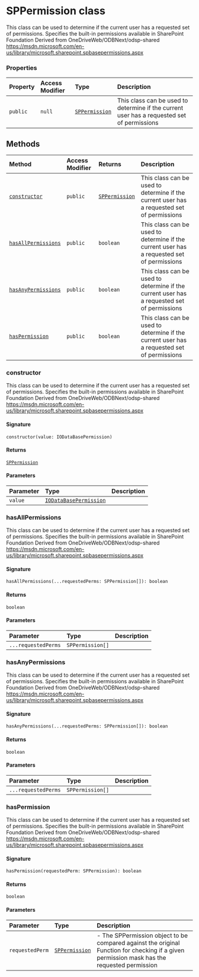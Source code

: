 # SPPermission class





This class can be used to determine if the current user has a requested set of permissions. 
Specifies the built-in permissions available in SharePoint Foundation 
Derived from OneDriveWeb/ODBNext/odsp-shared 
https://msdn.microsoft.com/en-us/library/microsoft.sharepoint.spbasepermissions.aspx



### Properties

| Property	   | Access Modifier | Type	| Description|
|:-------------|:----|:-------|:-----------|
|`public`     | `null` | [`SPPermission`](../sp-client-base/sppermission.md) | This class can be used to determine if the current user has a requested set of permissions |




## Methods

| Method	   | Access Modifier | Returns	| Description|
|:-------------|:----|:-------|:-----------|
|[`constructor`](#constructor)     | `public` | [`SPPermission`](../sp-client-base/sppermission.md) | This class can be used to determine if the current user has a requested set of permissions |
|[`hasAllPermissions`](#hasallpermissions)     | `public` | `boolean` | This class can be used to determine if the current user has a requested set of permissions |
|[`hasAnyPermissions`](#hasanypermissions)     | `public` | `boolean` | This class can be used to determine if the current user has a requested set of permissions |
|[`hasPermission`](#haspermission)     | `public` | `boolean` | This class can be used to determine if the current user has a requested set of permissions |





### constructor

This class can be used to determine if the current user has a requested set of permissions. 
Specifies the built-in permissions available in SharePoint Foundation 
Derived from OneDriveWeb/ODBNext/odsp-shared 
https://msdn.microsoft.com/en-us/library/microsoft.sharepoint.spbasepermissions.aspx

#### Signature
`constructor(value: IODataBasePermission)`

#### Returns
[`SPPermission`](../sp-client-base/sppermission.md)


#### Parameters


| Parameter	   | Type    | Description |
|:-------------|:---------------|:------------|
| `value`    | [`IODataBasePermission`](../sp-client-base/iodatabasepermission.md) |  |


### hasAllPermissions

This class can be used to determine if the current user has a requested set of permissions. 
Specifies the built-in permissions available in SharePoint Foundation 
Derived from OneDriveWeb/ODBNext/odsp-shared 
https://msdn.microsoft.com/en-us/library/microsoft.sharepoint.spbasepermissions.aspx

#### Signature
`hasAllPermissions(...requestedPerms: SPPermission[]): boolean`

#### Returns
`boolean`


#### Parameters


| Parameter	   | Type    | Description |
|:-------------|:---------------|:------------|
| `...requestedPerms`    | `SPPermission[]` |  |


### hasAnyPermissions

This class can be used to determine if the current user has a requested set of permissions. 
Specifies the built-in permissions available in SharePoint Foundation 
Derived from OneDriveWeb/ODBNext/odsp-shared 
https://msdn.microsoft.com/en-us/library/microsoft.sharepoint.spbasepermissions.aspx

#### Signature
`hasAnyPermissions(...requestedPerms: SPPermission[]): boolean`

#### Returns
`boolean`


#### Parameters


| Parameter	   | Type    | Description |
|:-------------|:---------------|:------------|
| `...requestedPerms`    | `SPPermission[]` |  |


### hasPermission

This class can be used to determine if the current user has a requested set of permissions. 
Specifies the built-in permissions available in SharePoint Foundation 
Derived from OneDriveWeb/ODBNext/odsp-shared 
https://msdn.microsoft.com/en-us/library/microsoft.sharepoint.spbasepermissions.aspx

#### Signature
`hasPermission(requestedPerm: SPPermission): boolean`

#### Returns
`boolean`


#### Parameters


| Parameter	   | Type    | Description |
|:-------------|:---------------|:------------|
| `requestedPerm`    | [`SPPermission`](../sp-client-base/sppermission.md) | - The SPPermission object to be compared against the original  Function for checking if a given permission mask has the requested permission |

